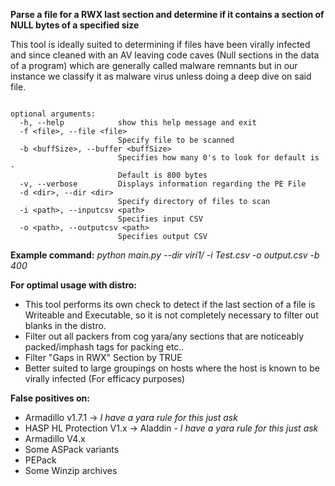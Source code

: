 <b>Parse a file for a RWX last section and determine if it contains a section of
NULL bytes of a specified size</b>

This tool is ideally suited to determining if files have been virally infected and since cleaned with an AV leaving code caves (Null sections in the data of a program) which are generally called malware remnants but in our instance we classify it as malware virus unless doing a deep dive on said file.

```usage: main.py [-h] [-f <file>] [-b <buffSize>] [-v] [-d <dir>] [-i <path>][-o <path>]

optional arguments:
  -h, --help            show this help message and exit
  -f <file>, --file <file>
                        Specify file to be scanned
  -b <buffSize>, --buffer <buffSize>
                        Specifies how many 0's to look for default is -
                        Default is 800 bytes
  -v, --verbose         Displays information regarding the PE File
  -d <dir>, --dir <dir>
                        Specify directory of files to scan
  -i <path>, --inputcsv <path>
                        Specifies input CSV
  -o <path>, --outputcsv <path>
                        Specifies output CSV

```
<b>Example command:</b> <i>python main.py --dir viri1/ -i Test.csv -o output.csv -b 400</i>

<b>For optimal usage with distro:</b>
  - This tool performs its own check to detect if the last section of a file is Writeable and Executable, so it is not           completely necessary to filter out blanks in the distro.
  - Filter out all packers from cog yara/any sections that are noticeably packed/imphash tags for packing etc..
  - Filter "Gaps in RWX" Section by TRUE
  - Better suited to large groupings on hosts where the host is known to be virally infected (For efficacy purposes)
  
<b>False positives on:</b>
  - Armadillo v1.7.1 -> <i>I have a yara rule for this just ask</i>
  - HASP HL Protection V1.x -> Aladdin - <i>I have a yara rule for this just ask</i>
  - Armadillo V4.x
  - Some ASPack variants
  - PEPack
  - Some Winzip archives
